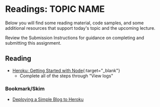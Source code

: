 # Readings: TOPIC NAME

Below you will find some reading material, code samples, and some additional resources that support today's topic and the upcoming lecture.

Review the Submission Instructions for guidance on completing and submitting this assignment.

## Reading

- [Heroku: Getting Started with Node](https://devcenter.heroku.com/articles/getting-started-with-nodejs#introduction){:target="_blank"}
  - Complete all of the steps through "View logs"

<!-- ## Additional Resources

PLACEHOLDER

### Videos

PLACEHOLDER -->

### Bookmark/Skim

- [Deploying a Simple Blog to Heroku](https://howtonode.org/deploy-blog-to-heroku)
